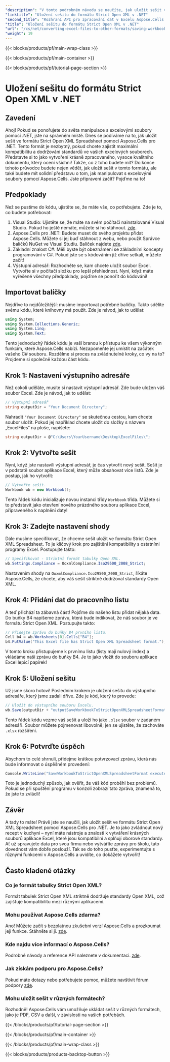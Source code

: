 ```yaml
---
"description": "V tomto podrobném návodu se naučíte, jak uložit sešit ve formátu Strict Open XML Spreadsheet pomocí Aspose.Cells pro .NET."
"linktitle": "Uložení sešitu do formátu Strict Open XML v .NET"
"second_title": "Rozhraní API pro zpracování dat v Excelu Aspose.Cells v .NET"
"title": "Uložení sešitu do formátu Strict Open XML v .NET"
"url": "/cs/net/converting-excel-files-to-other-formats/saving-workbook-to-strict-open-xml-spreadsheet-format/"
"weight": 19
---
```


{{< blocks/products/pf/main-wrap-class >}}

{{< blocks/products/pf/main-container >}}

{{< blocks/products/pf/tutorial-page-section >}}

# Uložení sešitu do formátu Strict Open XML v .NET

## Zavedení
Ahoj! Pokud se ponořujete do světa manipulace s excelovými soubory pomocí .NET, jste na správném místě. Dnes se podíváme na to, jak uložit sešit ve formátu Strict Open XML Spreadsheet pomocí Aspose.Cells pro .NET. Tento formát je nezbytný, pokud chcete zajistit maximální kompatibilitu a dodržování standardů ve vašich excelových souborech. Představte si to jako vytvoření krásně zpracovaného, vysoce kvalitního dokumentu, který ocení všichni!
Takže, co z toho budete mít? Do konce tohoto průvodce budete nejen vědět, jak uložit sešit v tomto formátu, ale také budete mít solidní představu o tom, jak manipulovat s excelovými soubory pomocí Aspose.Cells. Jste připraveni začít? Pojďme na to!
## Předpoklady
Než se pustíme do kódu, ujistěte se, že máte vše, co potřebujete. Zde je to, co budete potřebovat:
1. Visual Studio: Ujistěte se, že máte na svém počítači nainstalované Visual Studio. Pokud ho ještě nemáte, můžete si ho stáhnout. [zde](https://visualstudio.microsoft.com/).
2. Aspose.Cells pro .NET: Budete muset do svého projektu přidat Aspose.Cells. Můžete si jej buď stáhnout z webu, nebo použít Správce balíčků NuGet ve Visual Studiu. Balíček najdete [zde](https://releases.aspose.com/cells/net/).
3. Základní znalost C#: Měli byste být obeznámeni se základními koncepty programování v C#. Pokud jste se s kódováním již dříve setkali, můžete začít!
4. Výstupní adresář: Rozhodněte se, kam chcete uložit soubor Excel. Vytvořte si v počítači složku pro lepší přehlednost.
Nyní, když máte vyřešené všechny předpoklady, pojďme se ponořit do kódování!
## Importovat balíčky
Nejdříve to nejdůležitější: musíme importovat potřebné balíčky. Takto sdělíte svému kódu, které knihovny má použít. Zde je návod, jak to udělat:
```csharp
using System;
using System.Collections.Generic;
using System.Linq;
using System.Text;
```
Tento jednoduchý řádek kódu je vaší branou k přístupu ke všem výkonným funkcím, které Aspose.Cells nabízí. Nezapomeňte jej umístit na začátek vašeho C# souboru. 
Rozdělme si proces na zvládnutelné kroky, co vy na to? Projdeme si společně každou část kódu.
## Krok 1: Nastavení výstupního adresáře
Než cokoli uděláte, musíte si nastavit výstupní adresář. Zde bude uložen váš soubor Excel. Zde je návod, jak to udělat:
```csharp
// Výstupní adresář
string outputDir = "Your Document Directory";
```
Nahradit `"Your Document Directory"` se skutečnou cestou, kam chcete soubor uložit. Pokud jej například chcete uložit do složky s názvem „ExcelFiles“ na ploše, napíšete:
```csharp
string outputDir = @"C:\Users\YourUsername\Desktop\ExcelFiles\";
```
## Krok 2: Vytvořte sešit
Nyní, když jste nastavili výstupní adresář, je čas vytvořit nový sešit. Sešit je v podstatě soubor aplikace Excel, který může obsahovat více listů. Zde je postup, jak ho vytvořit:
```csharp
// Vytvořte sešit.
Workbook wb = new Workbook();
```
Tento řádek kódu inicializuje novou instanci třídy `Workbook` třída. Můžete si to představit jako otevření nového prázdného souboru aplikace Excel, připraveného k naplnění daty!
## Krok 3: Zadejte nastavení shody
Dále musíme specifikovat, že chceme sešit uložit ve formátu Strict Open XML Spreadsheet. To je klíčový krok pro zajištění kompatibility s ostatními programy Excel. Postupujte takto:
```csharp
// Specifikovat - Striktní formát tabulky Open XML.
wb.Settings.Compliance = OoxmlCompliance.Iso29500_2008_Strict;
```
Nastavením shody na `OoxmlCompliance.Iso29500_2008_Strict`, říkáte Aspose.Cells, že chcete, aby váš sešit striktně dodržoval standardy Open XML.
## Krok 4: Přidání dat do pracovního listu
A teď přichází ta zábavná část! Pojďme do našeho listu přidat nějaká data. Do buňky B4 napíšeme zprávu, která bude indikovat, že náš soubor je ve formátu Strict Open XML. Postupujte takto:
```csharp
// Přidejte zprávu do buňky B4 prvního listu.
Cell b4 = wb.Worksheets[0].Cells["B4"];
b4.PutValue("This Excel file has Strict Open XML Spreadsheet format.");
```
V tomto kroku přistupujeme k prvnímu listu (listy mají nulový index) a vkládáme naši zprávu do buňky B4. Je to jako vložit do souboru aplikace Excel lepicí papírek!
## Krok 5: Uložení sešitu
Už jsme skoro hotovi! Posledním krokem je uložení sešitu do výstupního adresáře, který jsme zadali dříve. Zde je kód, který to provede:
```csharp
// Uložit do výstupního souboru Excelu.
wb.Save(outputDir + "outputSaveWorkbookToStrictOpenXMLSpreadsheetFormat.xlsx", SaveFormat.Xlsx);
```
Tento řádek kódu vezme váš sešit a uloží ho jako `.xlsx` soubor v zadaném adresáři. Soubor můžete pojmenovat libovolně; jen se ujistěte, že zachováte `.xlsx` rozšíření.
## Krok 6: Potvrďte úspěch
Abychom to celé shrnuli, přidejme krátkou potvrzovací zprávu, která nás bude informovat o úspěšném provedení:
```csharp
Console.WriteLine("SaveWorkbookToStrictOpenXMLSpreadsheetFormat executed successfully.");
```
Toto je jednoduchý způsob, jak ověřit, že váš kód proběhl bez problémů. Pokud se při spuštění programu v konzoli zobrazí tato zpráva, znamená to, že jste to zvládli!
## Závěr
A tady to máte! Právě jste se naučili, jak uložit sešit ve formátu Strict Open XML Spreadsheet pomocí Aspose.Cells pro .NET. Je to jako zvládnout nový recept v kuchyni – nyní máte nástroje a znalosti k vytváření krásných souborů aplikace Excel, které jsou kompatibilní a splňují oborové standardy.
Ať už spravujete data pro svou firmu nebo vytváříte zprávy pro školu, tato dovednost vám dobře poslouží. Tak se do toho pusťte, experimentujte s různými funkcemi v Aspose.Cells a uvidíte, co dokážete vytvořit!
## Často kladené otázky
### Co je formát tabulky Strict Open XML?
Formát tabulek Strict Open XML striktně dodržuje standardy Open XML, což zajišťuje kompatibilitu mezi různými aplikacemi.
### Mohu používat Aspose.Cells zdarma?
Ano! Můžete začít s bezplatnou zkušební verzí Aspose.Cells a prozkoumat její funkce. Stáhněte si ji. [zde](https://releases.aspose.com/).
### Kde najdu více informací o Aspose.Cells?
Podrobné návody a reference API naleznete v dokumentaci. [zde](https://reference.aspose.com/cells/net/).
### Jak získám podporu pro Aspose.Cells?
Pokud máte dotazy nebo potřebujete pomoc, můžete navštívit fórum podpory [zde](https://forum.aspose.com/c/cells/9).
### Mohu uložit sešit v různých formátech?
Rozhodně! Aspose.Cells vám umožňuje ukládat sešit v různých formátech, jako je PDF, CSV a další, v závislosti na vašich potřebách.

{{< /blocks/products/pf/tutorial-page-section >}}

{{< /blocks/products/pf/main-container >}}

{{< /blocks/products/pf/main-wrap-class >}}

{{< blocks/products/products-backtop-button >}}